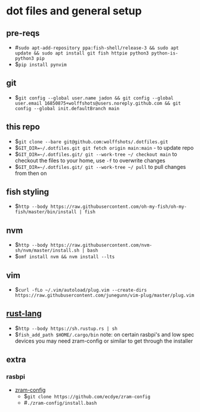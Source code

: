 # dot files and general setup

## pre-reqs
- #`sudo apt-add-repository ppa:fish-shell/release-3 && sudo apt update && sudo apt install git fish httpie python3 python-is-python3 pip`
- $`pip install pynvim`

## git
- $`git config --global user.name jadon && git config --global user.email 16850875+wolffshots@users.noreply.github.com && git config --global init.defaultBranch main`

## this repo
- $`git clone --bare git@github.com:wolffshots/.dotfiles.git`
- $`GIT_DIR=~/.dotfiles.git git fetch origin main:main` - to update repo
- $`GIT_DIR=~/.dotfiles.git/ git --work-tree ~/ checkout main` to checkout the files to your home, use `-f` to overwrite changes
- $`GIT_DIR=~/.dotfiles.git/ git --work-tree ~/ pull` to pull changes from then on

## fish styling
- $`http --body https://raw.githubusercontent.com/oh-my-fish/oh-my-fish/master/bin/install | fish`

## nvm
- $`http --body https://raw.githubusercontent.com/nvm-sh/nvm/master/install.sh | bash`
- $`omf install nvm && nvm install --lts`

## vim
- $`curl -fLo ~/.vim/autoload/plug.vim --create-dirs https://raw.githubusercontent.com/junegunn/vim-plug/master/plug.vim`

## [rust-lang](https://www.rust-lang.org/learn/get-started)
- $`http --body https://sh.rustup.rs | sh`
- $`fish_add_path $HOME/.cargo/bin`
note: on certain rasbpi's and low spec devices you may need zram-config or similar to get through the installer

## extra
### rasbpi
- [zram-config](https://github.com/ecdye/zram-config) 
    - $`git clone https://github.com/ecdye/zram-config`
    - #`./zram-config/install.bash` 

